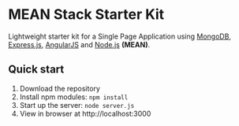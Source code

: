 # MEAN Stack Starter Kit

Lightweight starter kit for a Single Page Application using [MongoDB](https://www.mongodb.org/), [Express.js](http://expressjs.com/), [AngularJS](https://angularjs.org/) and [Node.js](https://nodejs.org) **(MEAN)**.

## Quick start
1. Download the repository
2. Install npm modules: `npm install`
3. Start up the server: `node server.js`
4. View in browser at http://localhost:3000
